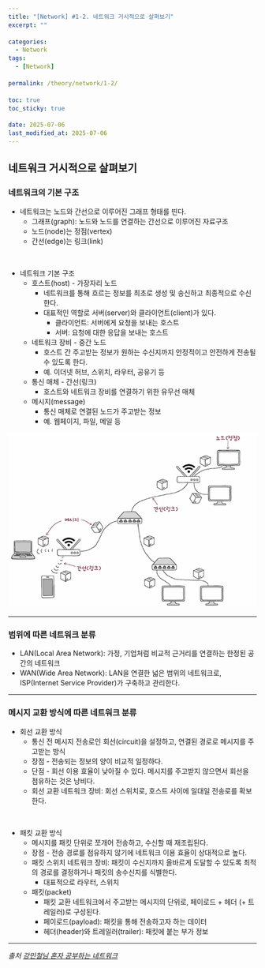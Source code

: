 ```yaml
---
title: "[Network] #1-2. 네트워크 거시적으로 살펴보기"
excerpt: ""

categories:
  - Network
tags:
  - [Network]

permalink: /theory/network/1-2/

toc: true
toc_sticky: true

date: 2025-07-06
last_modified_at: 2025-07-06
---
```


## 네트워크 거시적으로 살펴보기

### 네트워크의 기본 구조

- 네트워크는 노드와 간선으로 이루어진 그래프 형태를 띤다. 
    - 그래프(graph): 노드와 노드를 연결하는 간선으로 이루어진 자료구조
    - 노드(node)는 정점(vertex)
    - 간선(edge)는 링크(link)

&nbsp;

- 네트워크 기본 구조
    - 호스트(host) - 가장자리 노드
        - 네트워크를 통해 흐르는 정보를 최초로 생성 및 송신하고 최종적으로 수신한다.
        - 대표적인 역할로 서버(server)와 클라이언트(client)가 있다. 
            - 클라이언트: 서버에게 요청을 보내는 호스트
            - 서버: 요청에 대한 응답을 보내는 호스트
    - 네트워크 장비 - 중간 노드
        - 호스트 간 주고받는 정보가 원하는 수신지까지 안정적이고 안전하게 전송될 수 있도록 한다.
        - 예. 이더넷 허브, 스위치, 라우터, 공유기 등 
    - 통신 매체 - 간선(링크)
        - 호스트와 네트워크 장비를 연결하기 위한 유무선 매체
    - 메시지(message)
        - 통신 매체로 연결된 노드가 주고받는 정보
        - 예. 웹페이지, 파일, 메일 등

![네트워크 구조](/assets/images/post_img/network/NetworkStructure.png)

---

### 범위에 따른 네트워크 분류

- LAN(Local Area Network): 가정, 기업처럼 비교적 근거리를 연결하는 한정된 공간의 네트워크
- WAN(Wide Area Network): LAN을 연결한 넓은 범위의 네트워크로, ISP(Internet Service Provider)가 구축하고 관리한다.

---

### 메시지 교환 방식에 따른 네트워크 분류

- 회선 교환 방식
    - 통신 전 메시지 전송로인 회선(circuit)을 설정하고, 연결된 경로로 메시지를 주고받는 방식
    - 장점 - 전송되는 정보의 양이 비교적 일정하다.
    - 단점 - 회선 이용 효율이 낮아질 수 있다. 메시지를 주고받지 않으면서 회선을 점유하는 것은 낭비다.
    - 회선 교환 네트워크 장비: 회선 스위치로, 호스트 사이에 일대일 전송로를 확보한다.

&nbsp;

- 패킷 교환 방식
    - 메시지를 패킷 단위로 쪼개어 전송하고, 수신할 때 재조립된다.
    - 장점 - 전송 경로를 점유하지 않기에 네트워크 이용 효율이 상대적으로 높다. 
    - 패킷 스위치 네트워크 장비: 패킷이 수신지까지 올바르게 도달할 수 있도록 최적의 경로를 결정하거나 패킷의 송수신지를 식별한다.
        - 대표적으로 라우터, 스위치
    - 패킷(packet)
        - 패킷 교환 네트워크에서 주고받는 메시지의 단위로, 페이로드 + 헤더 (+ 트레일러)로 구성된다.
        - 페이로드(payload): 패킷을 통해 전송하고자 하는 데이터
        - 헤더(header)와 트레일러(trailer): 패킷에 붙는 부가 정보 

--- 

*출처*
*[강민철님 혼자 공부하는 네트워크](https://www.inflearn.com/course/%EA%B0%9C%EB%B0%9C%EC%9E%90-%EC%BB%B4%ED%93%A8%ED%84%B0%EA%B3%B5%ED%95%99-%ED%98%BC%EC%9E%90%EA%B3%B5%EB%B6%80%ED%95%98%EB%8A%94-%EB%84%A4%ED%8A%B8%EC%9B%8C%ED%81%AC/dashboard)*